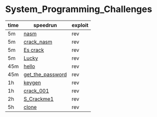 # System_Programming_Challenges
| time   | speedrun                    | exploit                         |
| ------ | --------------------------- | ------------------------------- |
| 5m     | [nasm](RE_Challenges_Series_1/nasm_solve/WriteUp.md) | rev                             |
| 5m     | [crack_nasm](RE_Challenges_Series_1/crack_nasm_solve/WriteUp.md) | rev                             |
| 5m     | [Es crack](RE_Challenges_Series_1/Es%20crack_solve/WriteUp.md) | rev                             |
| 5m     | [Lucky](RE_Challenges_Series_1/Lucky_solve/WriteUp.md) | rev                             |
| 45m     | [hello](RE_Challenges_Series_1/hello_solve/WriteUp.md) | rev                             |
| 45m     | [get_the_password](RE_Challenges_Series_1/get_the_password_solve/WriteUp.md) | rev                             |
| 1h     | [keygen](RE_Challenges_Series_1/keygen_solve/WriteUp.md) | rev                             |
| 1h     | [crack_001](RE_Challenges_Series_1/crack_001_solve/WriteUp.md) | rev                             |
| 2h     | [S_Crackme1](RE_Challenges_Series_1/S_Crackme1_solve/WriteUp.md) | rev                             |
| 5h     | [clone](RE_Challenges_Series_1/clone_solve/WriteUp.md) | rev                             |
